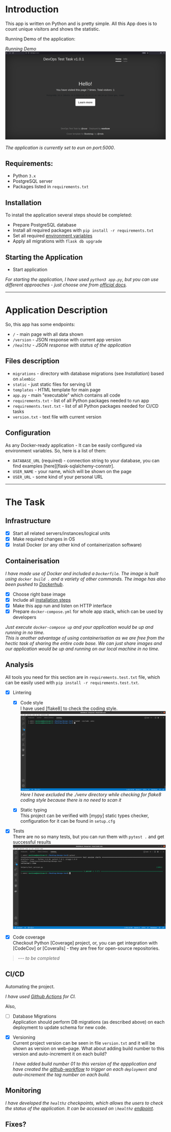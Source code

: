 # Introduction

This app is written on Python and is pretty simple. 
All this App does is to count unique visitors and shows the statistic.

Running Demo of the application:

*Running Demo*
![Preview](static/screenshot.png)

*The application is currently set to eun on port:5000*.

## Requirements:

- Python `3.x` 
- PostgreSQL server
- Packages listed in `requirements.txt` 

## Installation

To install the application several steps should be completed:

- Prepare PostgreSQL database
- Install all required packages with `pip install -r requirements.txt`
- Set all required [environment variables](#configuration)
- Apply all migrations with `flask db upgrade`

## Starting the Application

- Start application

*For starting the application, I have used `python3 app.py`, but you can use different approaches - just choose one from [official docs](http://flask.pocoo.org/docs/1.0/deploying/#deployment).*

<hr>

# Application Description

So, this app has some endpoints:

- `/` - main page with all data shown
- `/version` - JSON response with current app version
- *`/healthz` - JSON response with status of the application*

## Files description

- `migrations` - directory with database migrations (see _Installation_) based on `alembic`
- `static` - just static files for serving UI
- `templates` - HTML template for main page
- `app.py` - main "executable" which contains all code
- `requirements.txt` - list of all Python packages needed to run app
- `requirements.test.txt` - list of all Python packages needed for CI/CD tasks
- `version.txt` - text file with current version

## Configuration

As any Docker-ready application - It can be easily configured via environment variables. So, here is a list of them:

- `DATABASE_URL` (required) - connection string to your database, you can find examples [here][flask-sqlalchemy-connstr].
- `USER_NAME` - your name, which will be shown on the page
- `USER_URL` - some kind of your personal URL

<hr>

# The Task

## Infrastructure

- [x] Start all related servers/instances/logical units
- [x] Make required changes in OS
- [x] Install Docker (or any other kind of containerization software)

## Containerisation

*I have made use of Docker and included a `Dockerfile`.*
*The image is built using `docker build .` and a variety of other commands. The image has also been pushed to [Dockerhub](dockerhub.com)*.

- [x] Choose right base image
- [x] Include all [installation steps](#installation)
- [x] Make this app run and listen on HTTP interface
- [x] Prepare `docker-compose.yml` for whole app stack, which can be used by developers

*Just execute  `docker-compose up` and your application would be up and running in no time.* <br>
*This is another advantage of using containerisation as we are free from the hectic task of sharing the entire code base. We can just share images and our application would be up and running on our local machine in no time.*

## Analysis 

All tools you need for this section are in `requirements.test.txt` file,
which can be easily used with `pip install -r requirements.test.txt`.

- [x] Lintering
    - [x] Code style<br/>
        I have used [flake8] to check the coding style.<br>
        ![preview](images/flake8.png) <br>
        *Here I have excluded the ./venv directory while checking for flake8 coding style because there is no need to scan it*

    - [x] Static typing<br/>
        This project can be verified with [mypy] static types checker, configuration for it can be found in `setup.cfg`

- [x] Tests<br/>
    There are no so many tests, but you can run them with `pytest .` and get successful results<br>
    ![preview](images/pytest.png)

- [x] Code coverage<br/>
    Checkout Python [Coverage] project, 
    or, you can get integration with [CodeCov] or [Coveralls] - they are free for open-source repositories.   

>*--- to be completed*

## CI/CD

Automating the project.

*I have used [Github Actions](https://docs.github.com/en/actions) for CI.*

Also,

- [ ] Database Migrations<br/>
    Application should perform DB migrations (as described above) on each deployment to update schema for new code.

- [x] Versioning<br/>
    Current project version can be seen in file `version.txt` and it will be shown as version on web-page.
    What about adding build number to this version and auto-increment it on each build?

    *I have added build number 01 to this version of the appplication and have created the [github-workflow](.github/workflows/main.yml) to trigger on each `deployment` and auto-increment the tag number on each build.*
    
## Monitoring

*I have developed the `healthz` checkpoints, which allows the users to check the status of the application.
It can be accessed on `\healthz` [endpoint](#application-description).*

## Fixes?
